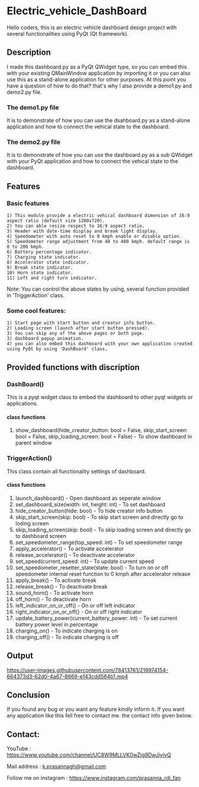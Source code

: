 # Electric_vehicle_DashBoard

Hello coders, this is an electric vehicle dashboard design project with several functionalities using PyQt (Qt framework).

## Description 
  I made this dashboard.py as a PyQt QWidget type, so you can embed this with your existing QMainWindow application by importing it or you can also use this as a stand-alone application for other purposes. At this point you have a question of how to do that? that's why I also provide a demo1.py and demo2.py file. 
### The demo1.py file 
  It is to demonstrate of how you can use the dsahboard.py as a stand-alone application and how to connect the vehical state to the dashboard.
### The demo2.py file 
  It is to demonstrate of how you can use the dashboard.py as a sub QWidget with your PyQt application and how to connect the vehical state to the dashboard.

## Features 
### Basic features
    1) This module provide a electric vehical dashboard dimension of 16:9 aspect ratio (default size 1280x720).
    2) You can able resize respect to 16:9 aspect ratio.
    3) Header with date-time display and break light display.
    4) Speedometer with auto reset to 0 kmph enable or disable option.
    5) Speedometer range adjustment from 40 to 400 kmph. default range is 0 to 200 kmph.
    6) Battery percentage indicator.
    7) Charging state indicator.
    8) Accelerator state indicator.
    9) Break state indicator.
    10) Horn state indicator.
    11) Left and right turn indicator.
  Note:
    You can control the above states by using, several function provided in 'TriggerAction' class.
### Some cool features:
    1) Start page with start button and creator info button.
    2) Loading screen (launch after start button pressed).
    3) You can skip any of the above pages or both page.
    3) dashboard popup animation.
    4) you can also embed this dashboard with your own application created using PyQt by using 'DashBoard' class.
    
## Provided functions with discription

### DashBoard() 
  This is a pyqt widget class to embed the dashboard to other pyqt widgets or applications.
  #### class functions
  1) show_dashboard(hide_creator_button: bool = False, skip_start_screen: bool = False, skip_loading_screen: bool = False) - To show dashboard in parent window
  
### TriggerAction() 
  This class contain all functionality settings of dashboard.
#### class functions
  1) launch_dashboard() - Open dashboard as seperate window
  2) set_dashboard_size(width: int, height: int) - To set dashboard
  3) hide_creator_button(hide: bool) - To hide creator info button
  4) skip_start_screen(skip: bool) - To skip start screen and directly go to loding screen
  5) skip_loading_screen(skip: bool) - To skip loading screen and directly go to dashboard screen
  6) set_speedometer_range(top_speed: int) - To set speedometer range
  7) apply_accelerator() - To activate accelerator
  8) release_accelerator() - To deactivate accelerator
  9) set_speed(current_speed: int) - To update current speed
  10) set_speedometer_resetter_state(state: bool) - To turn on or off speedometer internal reset function to 0 kmph after accelerator release
  11) apply_break() - To activate break
  12) release_break() - To deactivate break
  13) sound_horn() - To activate horn
  14) off_horn() - To deactivate horn
  15) left_indicator_on_or_off() - On or off left indicator
  16) right_indicator_on_or_off() - On or off right indicator
  17) update_battery_power(current_battery_power: int) - To set current battery power level in percentage
  18) charging_on() - To indicate charging is on
  19) charging_off() - To indicate charging is off
    
## Output

https://user-images.githubusercontent.com/78413761/219974154-664373d3-62d0-4a67-8669-e143cdd564b1.mp4
    
## Conclusion 
  If you found any bug or you want any feature kindly inform it.
  If you want any application like this fell free to contact me. the contact info given below.
    
## Contact:

 YouTube : https://www.youtube.com/channel/UC8W9MLLVK0wZjg9DwJiyivQ

 Mail address : k.prasannagh@gmail.com

 Follow me on instagram : https://www.instagram.com/prasanna_rdj_fan
